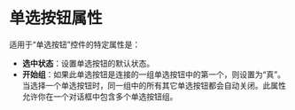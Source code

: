 # 单选按钮属性

适用于“单选按钮”控件的特定属性是：

- **选中状态**：设置单选按钮的默认状态。
- **开始组**：如果此单选按钮是连接的一组单选按钮中的第一个，则设置为“真”。当选择一个单选按钮时，同一组中的所有其它单选按钮都会自动关闭。此属性允许你在一个对话框中包含多个单选按钮组。